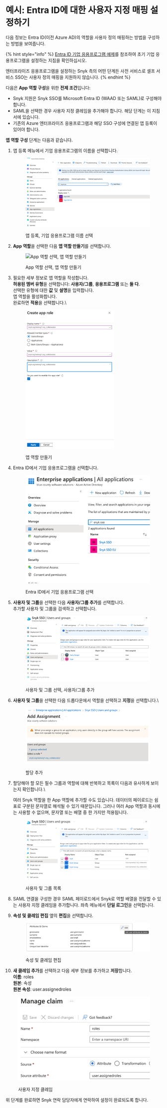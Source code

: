 # 예시: Entra ID에 대한 사용자 지정 매핑 설정하기

다음 정보는 Entra ID(이전 Azure AD)의 역할을 사용자 정의 매핑하는 방법을 구성하는 방법을 보여줍니다.

{% hint style="info" %}
[Entra ID 기업 응용프로그램 예제](../../configure-self-serve-single-sign-on-sso/azure-ad-enterprise-application-setup.md)를 참조하여 초기 기업 응용프로그램을 설정하는 지침을 확인하십시오.

엔터프라이즈 응용프로그램을 설정하는 Snyk 측의 어떤 단계든 사전 서비스로 셀프 서비스 SSO는 사용자 정의 매핑을 지원하지 않습니다.
{% endhint %}

다음은 **App 역할 구성**을 위한 **전제 조건**입니다:

* Snyk 지원은 Snyk SSO를 Microsoft Entra ID (WAAD 또는 SAML)로 구성해야 합니다.
* SAML을 선택한 경우 사용자 지정 클레임을 추가해야 합니다. 해당 단계는 이 지침서에 있습니다.
* 기존의 Azure 엔터프라이즈 응용프로그램과 해당 SSO 구성에 연결된 앱 등록이 있어야 합니다.

**앱 역할 구성** 단계는 다음과 같습니다.

1.  앱 등록 메뉴에서 기업 응용프로그램의 이름을 선택합니다.

    <figure><img src="../../../../.gitbook/assets/image (113) (1).png" alt="앱 등록, 기업 응용프로그램 이름 선택"><figcaption><p>앱 등록, 기업 응용프로그램 이름 선택</p></figcaption></figure>
2.  **App 역할**을 선택한 다음 **앱 역할 만들기**를 선택합니다.

    <figure><img src="https://docs.snyk.io/~gitbook/image?url=https%3A%2F%2F2533899886-files.gitbook.io%2F%7E%2Ffiles%2Fv0%2Fb%2Fgitbook-x-prod.appspot.com%2Fo%2Fspaces%252F-MdwVZ6HOZriajCf5nXH%252Fuploads%252Fgit-blob-ba6014b19f4a4c5065134672b52a797e426f70f5%252Fimage%2520%281%29%2520%281%29%2520%282%29%2520%281%29.png%3Falt%3Dmedia&#x26;width=768&#x26;dpr=4&#x26;quality=100&#x26;sign=e672bd1c&#x26;sv=2" alt="App 역할 선택, 앱 역할 만들기"><figcaption><p>App 역할 선택, 앱 역할 만들기</p></figcaption></figure>
3.  필요한 세부 정보로 앱 역할을 작성합니다.\
    **허용된 멤버 유형**을 선택합니다: **사용자/그룹**, **응용프로그램** 또는 **둘 다**.\
    선택한 유형에 대한 **값** 및 **설명**을 입력합니다.\
    앱 역할을 활성화합니다.\
    완료하면 **적용**을 선택합니다.\\

    <figure><img src="../../../../.gitbook/assets/image (380).png" alt="앱 역할 만들기" width="285"><figcaption><p>앱 역할 만들기</p></figcaption></figure>
4.  Entra ID에서 기업 응용프로그램을 선택합니다.

    <figure><img src="../../../../.gitbook/assets/image (3) (2) (1) (1) (1) (1) (1) (1) (1) (1).png" alt="Entra ID에서 기업 응용프로그램 선택"><figcaption><p>Entra ID에서 기업 응용프로그램 선택</p></figcaption></figure>
5.  **사용자 및 그룹**을 선택한 다음 **사용자/그룹 추가**를 선택합니다.\
    추가할 사용자 및 그룹을 검색하고 선택합니다.

    <figure><img src="../../../../.gitbook/assets/image (4) (5).png" alt="사용자 및 그룹 선택, 사용자/그룹 추가"><figcaption><p>사용자 및 그룹 선택, 사용자/그룹 추가</p></figcaption></figure>
6.  **사용자 및 그룹**을 선택한 다음 드롭다운에서 역할을 선택하고 **지정**을 선택합니다.\\

    <figure><img src="../../../../.gitbook/assets/image (383).png" alt="할당 추가"><figcaption><p>할당 추가</p></figcaption></figure>
7.  할당해야 할 모든 필수 그룹과 역할에 대해 반복하고 목록이 다음과 유사하게 보이는지 확인합니다.\\

    여러 Snyk 역할을 한 App 역할에 추가할 수도 있습니다. 데이터의 페이로드는 쉼표로 구분된 문자열로 해석될 수 있기 때문입니다. 그러나 여러 App 역할과 동시에는 사용할 수 없으며, 문자열 또는 배열 중 한 가지만 적용됩니다.

    <figure><img src="../../../../.gitbook/assets/image (384).png" alt="사용자 및 그룹 목록"><figcaption><p>사용자 및 그룹 목록</p></figcaption></figure>
8. SAML 연결을 구성한 경우 SAML 페이로드에서 Snyk로 역할 배열을 전달할 수 있는 사용자 지정 클레임을 추가합니다. 좌측 메뉴에서 **단일 로그인**을 선택합니다.
9.  **속성 및 클레임 편집** 옆의 **편집**을 선택합니다.

    <figure><img src="../../../../.gitbook/assets/Screenshot 2023-03-10 at 3.19.31 PM.png" alt="속성 및 클레임 편집"><figcaption><p>속성 및 클레임 편집</p></figcaption></figure>
10. **새 클레임 추가**를 선택하고 다음 세부 정보를 추가하고 **저장**합니다.\
    **이름**: roles\
    **원본**: 속성\
    **원본 속성**: user.assignedroles

<figure><img src="../../../../.gitbook/assets/Screenshot 2023-03-10 at 2.55.05 PM.png" alt="사용자 지정 클레임"><figcaption><p>사용자 지정 클레임</p></figcaption></figure>

위 단계를 완료하면 Snyk 연락 담당자에게 연락하여 설정이 완료되도록 합니다.
